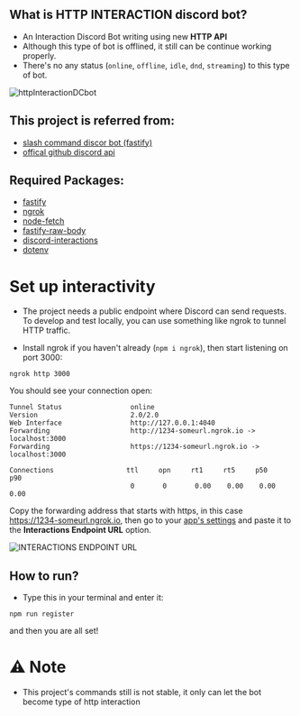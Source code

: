 ## What is HTTP INTERACTION discord bot?
- An Interaction Discord Bot writing using new **HTTP API**
- Although this type of bot is offlined, it still can be continue working properly.
- There's no any status (`online`, `offline`, `idle`, `dnd`, `streaming`) to this type of bot.

<img class="httpImg" src="https://cdn.discordapp.com/attachments/958979886528221244/969958354409627718/unknown.png" alt="httpInteractionDCbot">

## This project is referred from:
- [slash command discor bot (fastify)](https://ianmitchell.dev/blog/creating-a-discord-http-slash-command-bot-with-fastify)
- [offical github discord api](https://github.com/discord/discord-example-app)

## Required Packages:
- [fastify](https://www.npmjs.com/package/fastify)
- [ngrok](https://www.npmjs.com/package/ngrok)
- [node-fetch](https://www.npmjs.com/package/node-fetch)
- [fastify-raw-body](https://www.npmjs.com/package/fastify-raw-body)
- [discord-interactions](https://www.npmjs.com/package/discord-interactions)
- [dotenv](https://www.npmjs.com/package/dotenv)


# Set up interactivity
- The project needs a public endpoint where Discord can send requests. To develop and test locally, you can use something like ngrok to tunnel HTTP traffic.

- Install ngrok if you haven't already (```npm i ngrok```), then start listening on port 3000:

```
ngrok http 3000
```
You should see your connection open:

```
Tunnel Status                 online
Version                       2.0/2.0
Web Interface                 http://127.0.0.1:4040
Forwarding                    http://1234-someurl.ngrok.io -> localhost:3000
Forwarding                    https://1234-someurl.ngrok.io -> localhost:3000

Connections                  ttl     opn     rt1     rt5     p50     p90
                              0       0       0.00    0.00    0.00    0.00
```
Copy the forwarding address that starts with https, in this case https://1234-someurl.ngrok.io, then go to your [app's settings](https://discord.com/developers/applications) and paste it to the **Interactions Endpoint URL** option.

<img class="httpImg" src="https://cdn.discordapp.com/attachments/958979886528221244/969957873004204073/unknown.png" alt="INTERACTIONS ENDPOINT URL">

## How to run?
- Type this in your terminal and enter it:
```
npm run register
```
and then you are all set!

# ⚠️ Note
- This project's commands still is not stable, it only can let the bot become type of http interaction
